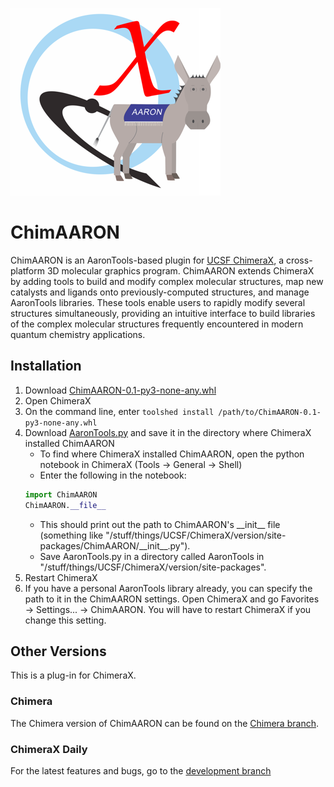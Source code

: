 ![ChimAARON](ChimAARONX.png)
# ChimAARON
ChimAARON is an AaronTools-based plugin for <a href="https://www.cgl.ucsf.edu/chimerax/" target="_blank">UCSF ChimeraX</a>, a cross-platform 3D molecular graphics program.
ChimAARON extends ChimeraX by adding tools to build and modify complex molecular structures, map new catalysts and ligands onto previously-computed structures, and manage AaronTools libraries.
These tools enable users to rapidly modify several structures simultaneously, providing an intuitive interface to build libraries of the complex molecular structures frequently encountered in modern quantum chemistry applications.

## Installation
1. Download <a href="https://github.com/QChASM/ChimAARON/raw/master/dist/ChimAARON-0.1-py3-none-any.whl" target="_blank">ChimAARON-0.1-py3-none-any.whl</a>
2. Open ChimeraX
3. On the command line, enter `toolshed install /path/to/ChimAARON-0.1-py3-none-any.whl`
4. Download [AaronTools.py](https://github.com/QChASM/AaronTools.py/archive/master.zip) and save it in the directory where ChimeraX installed ChimAARON
   * To find where ChimeraX installed ChimAARON, open the python notebook in ChimeraX (Tools &rarr; General &rarr; Shell)
   * Enter the following in the notebook:
   ```python
   import ChimAARON
   ChimAARON.__file__
   ```
   * This should print out the path to ChimAARON's \_\_init\_\_ file (something like "/stuff/things/UCSF/ChimeraX/version/site-packages/ChimAARON/\_\_init\_\_.py").
   * Save AaronTools.py in a directory called AaronTools in "/stuff/things/UCSF/ChimeraX/version/site-packages".
5. Restart ChimeraX
6. If you have a personal AaronTools library already, you can specify the path to it in the ChimAARON settings. Open ChimeraX and go Favorites &rarr; Settings... &rarr; ChimAARON. You will have to restart ChimeraX if you change this setting. 

## Other Versions
This is a plug-in for ChimeraX.

### Chimera
The Chimera version of ChimAARON can be found on the [Chimera branch](https://github.com/QChASM/ChimAARON/tree/Chimera).

### ChimeraX Daily
For the latest features and bugs, go to the [development branch](https://github.com/QChASM/ChimAARON/tree/dev)
